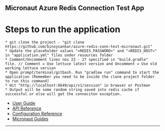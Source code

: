 ## Micronaut Azure Redis Connection Test App

Steps to run the application
============================

    * git clone the project - "git clone https://github.com/binoysankar/azure-redis-conn-test-micronaut.git"
    * Update the placeholder values "<REDIS_PASSWORD>" and "<REDIS_HOST>" in "application.yml" files under resources folder
    * Comment/Uncomment lines nos 23 - 27 specified in "build.gradle" file. // Comment = Use lettuce latest version and Uncomment = Use old working lettuce version
    * Open prompt/terminal/gitbash. Run "gradlew run" command to start the application (Remember you need to be inside the clone project folder to run this command)
    * Hit "http://localhost:8649/api/v1/session" in browser or Postman
    * Output will be some random string saved into redis cache if successful or else will get the conneciton exception.

- [User Guide](https://docs.micronaut.io/2.4.1/guide/index.html)
- [API Reference](https://docs.micronaut.io/2.4.1/api/index.html)
- [Configuration Reference](https://docs.micronaut.io/2.4.1/guide/configurationreference.html)
- [Micronaut Guides](https://guides.micronaut.io/index.html)
---
